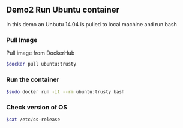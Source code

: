## Demo2 Run Ubuntu container
In this demo an Unbutu 14.04 is pulled to local machine and run bash
### Pull Image
Pull image from DockerHub
```bash
$docker pull ubuntu:trusty
```
### Run the container
```bash
$sudo docker run -it --rm ubuntu:trusty bash
```
### Check version of OS
```bash
$cat /etc/os-release
```